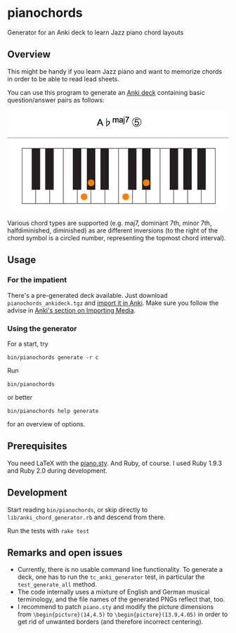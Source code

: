 pianochords
===========

Generator for an Anki deck to learn Jazz piano chord layouts

## Overview

This might be handy if you learn Jazz piano and want to memorize
chords in order to be able to read lead sheets.

You can use this program to generate an [Anki deck](http://ankisrs.net/)
containing basic question/answer pairs as follows:

![sample question answer pair](/example.png "A sample question/answer pair")

Various chord types are supported (e.g. maj7, dominant 7th, minor 7th, halfdiminished,
diminished) as are different inversions (to the right of the chord symbol
is a circled number, representing the topmost chord interval).

## Usage
### For the impatient
There's a pre-generated deck available. Just download
`pianochords_ankideck.tgz` and [import it in Anki](http://ankisrs.net/docs/manual.html#importing).
Make sure you follow the advise in [Anki's section on Importing
Media](http://ankisrs.net/docs/manual.html#importing-media).

### Using the generator
For a start, try

    bin/pianochords generate -r c

Run

    bin/pianochords

or better

    bin/pianochords help generate

for an overview of options.

## Prerequisites
You need LaTeX with the [piano.sty](http://www.ctan.org/tex-archive/macros/latex/contrib/piano).
And Ruby, of course. I used Ruby 1.9.3 and Ruby 2.0 during development.

## Development
Start reading `bin/pianochords`, or skip directly to `lib/anki_chord_generator.rb` and descend from there.

Run the tests with `rake test`

## Remarks and open issues
* Currently, there is no usable command line functionality. To generate a
  deck, one has to run the `tc_anki_generator` test, in particular the
  `test_generate_all` method.
* The code internally uses a mixture of English and German musical
  terminology, and the file names of the generated PNGs reflect that, too.
* I recommend to patch `piano.sty` and modify the picture dimensions
  from `\begin{picture}(14,4.5)` to `\begin{picture}(13.9,4.05)` in order to
  get rid of unwanted borders (and therefore incorrect centering).
